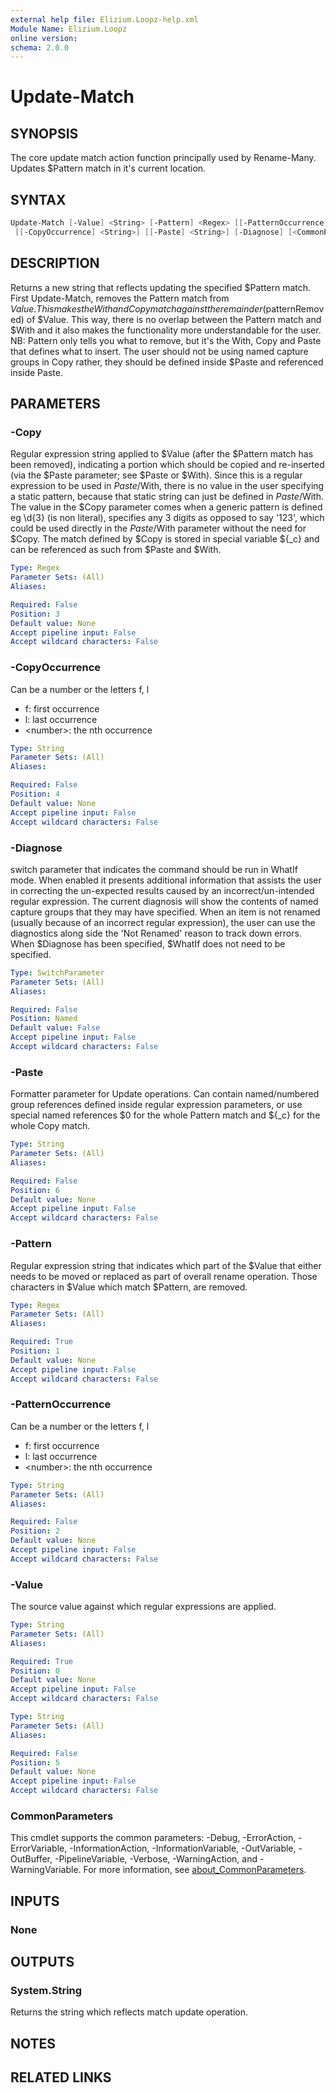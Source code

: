 ```yaml
---
external help file: Elizium.Loopz-help.xml
Module Name: Elizium.Loopz
online version:
schema: 2.0.0
---
```


# Update-Match

## SYNOPSIS

The core update match action function principally used by Rename-Many. Updates
$Pattern match in it's current location.

## SYNTAX

```powershell
Update-Match [-Value] <String> [-Pattern] <Regex> [[-PatternOccurrence] <String>] [[-Copy] <Regex>]
 [[-CopyOccurrence] <String>] [[-Paste] <String>] [-Diagnose] [<CommonParameters>]
```

## DESCRIPTION

Returns a new string that reflects updating the specified $Pattern match.
First Update-Match, removes the Pattern match from $Value.
This makes the With and Copy match against the remainder ($patternRemoved) of $Value.
This way, there is no overlap between the Pattern match and $With and it also makes the functionality more understandable for the user.
NB: Pattern only tells you what to remove, but it's the With, Copy and Paste that defines what to insert.
The user should not be using named capture groups in Copy rather, they should be defined inside $Paste and referenced inside Paste.

## PARAMETERS

### -Copy

Regular expression string applied to $Value (after the $Pattern match has been removed), indicating a portion which should be copied and re-inserted (via the $Paste parameter; see $Paste or $With).
Since this is a regular expression to be used in $Paste/$With, there is no value in the user specifying a static pattern, because that static string can just be defined in $Paste/$With.
The value in the $Copy parameter comes when a generic pattern is defined eg \d{3} (is non literal), specifies any 3 digits as opposed to say '123', which could be used directly in the $Paste/$With parameter without the need for $Copy.
The match defined by $Copy is stored in special variable ${_c} and can be referenced as such from $Paste and $With.

```yaml
Type: Regex
Parameter Sets: (All)
Aliases:

Required: False
Position: 3
Default value: None
Accept pipeline input: False
Accept wildcard characters: False
```

### -CopyOccurrence

Can be a number or the letters f, l

* f: first occurrence
* l: last occurrence
* \<number\>: the nth occurrence

```yaml
Type: String
Parameter Sets: (All)
Aliases:

Required: False
Position: 4
Default value: None
Accept pipeline input: False
Accept wildcard characters: False
```

### -Diagnose

switch parameter that indicates the command should be run in WhatIf mode.
When enabled it presents additional information that assists the user in correcting the un-expected results caused by an incorrect/un-intended regular expression.
The current diagnosis will show the contents of named capture groups that they may have specified.
When an item is not renamed (usually because of an incorrect regular expression), the user can use the diagnostics along side the 'Not Renamed' reason to track down errors.
When $Diagnose has been specified, $WhatIf does not need to be specified.

```yaml
Type: SwitchParameter
Parameter Sets: (All)
Aliases:

Required: False
Position: Named
Default value: False
Accept pipeline input: False
Accept wildcard characters: False
```

### -Paste

Formatter parameter for Update operations. Can contain named/numbered group references
defined inside regular expression parameters, or use special named references $0 for the whole
Pattern match and ${_c} for the whole Copy match.

```yaml
Type: String
Parameter Sets: (All)
Aliases:

Required: False
Position: 6
Default value: None
Accept pipeline input: False
Accept wildcard characters: False
```

### -Pattern

Regular expression string that indicates which part of the $Value that either needs to be moved or replaced as part of overall rename operation.
Those characters in $Value which match $Pattern, are removed.

```yaml
Type: Regex
Parameter Sets: (All)
Aliases:

Required: True
Position: 1
Default value: None
Accept pipeline input: False
Accept wildcard characters: False
```

### -PatternOccurrence

Can be a number or the letters f, l

* f: first occurrence
* l: last occurrence
* \<number\>: the nth occurrence

```yaml
Type: String
Parameter Sets: (All)
Aliases:

Required: False
Position: 2
Default value: None
Accept pipeline input: False
Accept wildcard characters: False
```

### -Value

The source value against which regular expressions are applied.

```yaml
Type: String
Parameter Sets: (All)
Aliases:

Required: True
Position: 0
Default value: None
Accept pipeline input: False
Accept wildcard characters: False
```

```yaml
Type: String
Parameter Sets: (All)
Aliases:

Required: False
Position: 5
Default value: None
Accept pipeline input: False
Accept wildcard characters: False
```

### CommonParameters

This cmdlet supports the common parameters: -Debug, -ErrorAction, -ErrorVariable, -InformationAction, -InformationVariable, -OutVariable, -OutBuffer, -PipelineVariable, -Verbose, -WarningAction, and -WarningVariable. For more information, see [about_CommonParameters](http://go.microsoft.com/fwlink/?LinkID=113216).

## INPUTS

### None

## OUTPUTS

### System.String

Returns the string which reflects match update operation.

## NOTES

## RELATED LINKS
